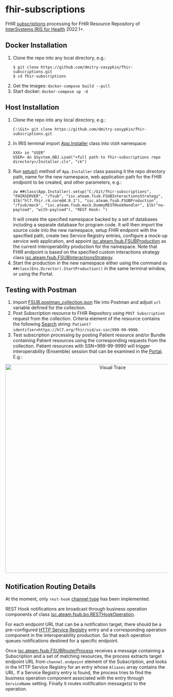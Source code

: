 # fhir-subscriptions
FHIR [subscriptions](https://www.hl7.org/fhir/r4/subscription.html) processing for FHIR Resource Repository of [InterSystems IRIS for Health](https://docs.intersystems.com/irisforhealthlatest/csp/docbook/DocBook.UI.Page.cls) 2022.1+.

## Docker Installation
1. Clone the repo into any local directory, e.g.:
	```
	$ git clone https://github.com/dmitry-zasypkin/fhir-subscriptions.git
	$ cd fhir-subscriptions
	```
2. Get the images: ```docker-compose build --pull```
3. Start docker: ```docker-compose up -d```

## Host Installation
1. Clone the repo into any local directory, e.g.:
	```
	C:\Git> git clone https://github.com/dmitry-zasypkin/fhir-subscriptions.git
	```
2. In IRIS terminal import [App.Installer](../main/Installer.cls) class into ```USER``` namespace:
	```
	XXX> zn "USER"
	USER> do $System.OBJ.Load("<full path to fhir-subscriptions repo directory>/Installer.cls", "ck")
	```
3. Run [setup()](../main/Installer.cls#L4) method of ```App.Installer``` class passing it the repo directory path, name for the new namespace, web application path for the FHIR endpoint to be created, and other parameters, e.g.:
	```
	zw ##class(App.Installer).setup("C:/Git/fhir-subscriptions", "FHIRSERVER", "/fsub", "isc.ateam.fsub.FSUBInteractionsStrategy", $lb("hl7.fhir.r4.core@4.0.1"), "isc.ateam.fsub.FSUBProduction", "/fsub/mock", "isc.ateam.fsub.mock.DummyRESTHookHandler", $lb("no-payload", "with-payload"), "REST Hook: ")
	```
	It will create the specified namespace backed by a set of databases including a separate database for program code. 
	It will then import the source code into the new namespace, setup FHIR endpoint with the specified path, create two Service Registry entries, configure a mock-up service web application, and appoint [isc.ateam.fsub.FSUBProduction](../main/src/cls/isc/ateam/fsub/FSUBProduction.cls) as the current interoperability production for the namespace.
	Note that FHIR endpoint is based on the specified custom interactions strategy class [isc.ateam.fsub.FSUBInteractionsStrategy](../main/src/cls/isc/ateam/fsub/FSUBInteractionsStrategy.cls).
4. Start the production in the new namespace either using the command ```do ##class(Ens.Director).StartProduction()``` in the same terminal window, or using the Portal.
## Testing with Postman
1. Import [FSUB.postman_collection.json](../main/misc/postman/FSUB.postman_collection.json) file into Postman and adjust ```url``` variable defined for the collection.
2. Post Subscription resource to FHIR Repository using ```POST Subscription``` request from the collection. Criteria element of the resource contains the following [Search](https://www.hl7.org/fhir/r4/search.html) string: ```Patient?identifier=https://hl7.org/fhir/sid/us-ssn|999-99-9990```.
3. Test subscription processing by posting Patient resource and/or Bundle containing Patient resources using the corresponding requests from the collection. Patient resources with SSN=999-99-9990 will trigger interoperability (Ensemble) session that can be examined in the [Portal](https://docs.intersystems.com/irisforhealthlatest/csp/docbook/DocBook.UI.Page.cls?KEY=EMONITOR_message#EMONITOR_message_browsing). E.g.:
  <p align="center"><img src="https://user-images.githubusercontent.com/13035460/178743201-a9dc7959-df15-4c06-910d-d492b42fa30c.png" alt="Visual Trace" width="650"/></p>

## Notification Routing Details
At the moment, only ```rest-hook``` [channel type](https://www.hl7.org/fhir/r4/subscription.html#channels) has been implemented.

REST Hook notifications are broadcast through business operation components of class [isc.ateam.fsub.bo.RESTHookOperation](../main/src/cls/isc/ateam/fsub/bo/RESTHookOperation.cls).

For each endpoint URL that can be a notification target, there should be a pre-configured [HTTP Service Registry](https://docs.intersystems.com/irisforhealthlatest/csp/docbook/DocBook.UI.Page.cls?KEY=HXREG_ch_service_registry#HXREG_service_registry_settings_http) entry and a corresponding operation component in the interoperability production. So that each operation queues notifications destined for a specific endpoint.

Once [isc.ateam.fsub.FSUBRouterProcess](../main/src/cls/isc/ateam/fsub/FSUBRouterProcess.cls) receives a message containing a Subscription and a set of matching resources, the process extracts target endpoint URL from ```channel.endpoint``` element of the Subscription, and looks in the HTTP Service Registry for an entry whose ```Aliases``` array contains the URL. If a Service Registry entry is found, the process tries to find the business operation component associated with the entry through ```ServiceName``` setting. Finally it routes notification message(s) to the operation.
